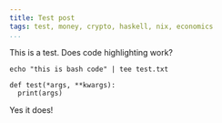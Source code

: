 ```yaml
---
title: Test post
tags: test, money, crypto, haskell, nix, economics
...
```


This is a test.
Does code highlighting work?

~~~{ .bash }
echo "this is bash code" | tee test.txt
~~~

~~~{ .python }
def test(*args, **kwargs):
  print(args)
~~~

Yes it does!

